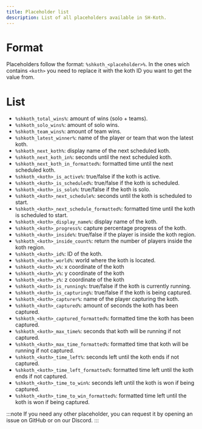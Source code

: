 ```yaml
---
title: Placeholder list
description: List of all placeholders available in SH-Koth.
---
```


# Format
Placeholders follow the format: `%shkoth_<placeholder>%`.
In the ones wich contains `<koth>` you need to replace it with the koth ID 
you want to get the value from.

# List
- `%shkoth_total_wins%`: amount of wins (solo + teams).
- `%shkoth_solo_wins%`: amount of solo wins.
- `%shkoth_team_wins%`: amount of team wins.
- `%shkoth_latest_winner%`: name of the player or team that won the latest koth.
- `%shkoth_next_koth%`: display name of the next scheduled koth.
- `%shkoth_next_koth_in%`: seconds until the next scheduled koth.
- `%shkoth_next_koth_in_formatted%`: formatted time until the next scheduled koth.
- `%shkoth_<koth>_is_active%`: true/false if the koth is active.
- `%shkoth_<koth>_is_scheduled%`: true/false if the koth is scheduled.
- `%shkoth_<koth>_is_solo%`: true/false if the koth is solo.
- `%shkoth_<koth>_next_schedule%`: seconds until the koth is scheduled to start.
- `%shkoth_<koth>_next_schedule_formatted%`: formatted time until the koth is scheduled to start.
- `%shkoth_<koth>_display_name%`: display name of the koth.
- `%shkoth_<koth>_progress%`: capture percentage progress of the koth.
- `%shkoth_<koth>_inside%`: true/false if the player is inside the koth region.
- `%shkoth_<koth>_inside_count%`: return the number of players inside the koth region.
- `%shkoth_<koth>_id%`: ID of the koth.
- `%shkoth_<koth>_world%`: world where the koth is located.
- `%shkoth_<koth>_x%`: x coordinate of the koth
- `%shkoth_<koth>_y%`: y coordinate of the koth
- `%shkoth_<koth>_z%`: z coordinate of the koth
- `%shkoth_<koth>_is_running%`: true/false if the koth is currently running.
- `%shkoth_<koth>_is_capturing%`: true/false if the koth is being captured.
- `%shkoth_<koth>_capturer%`: name of the player capturing the koth.
- `%shkoth_<koth>_captured%`: amount of seconds the koth has been captured.
- `%shkoth_<koth>_captured_formatted%`: formatted time the koth has been captured.
- `%shkoth_<koth>_max_time%`: seconds that koth will be running if not captured.
- `%shkoth_<koth>_max_time_formatted%`: formatted time that koth will be running if not captured.
- `%shkoth_<koth>_time_left%`: seconds left until the koth ends if not captured.
- `%shkoth_<koth>_time_left_formatted%`: formatted time left until the koth ends if not captured.
- `%shkoth_<koth>_time_to_win%`: seconds left until the koth is won if being captured.
- `%shkoth_<koth>_time_to_win_formatted%`: formatted time left until the koth is won if being captured.

:::note
If you need any other placeholder, you can request it by opening an issue on GitHub or on our Discord.
:::
